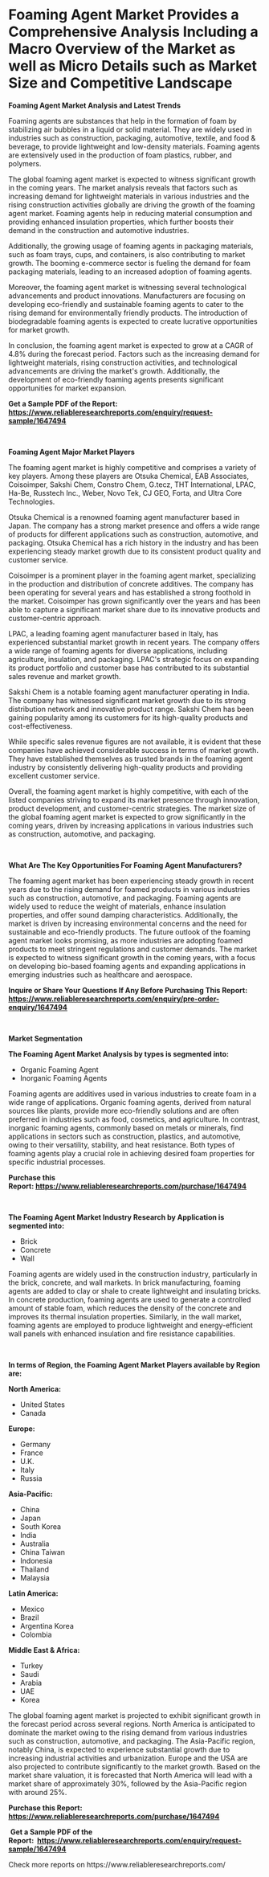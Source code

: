 <p><h1>Foaming Agent Market Provides a Comprehensive Analysis Including a Macro Overview of the Market as well as Micro Details such as Market Size and Competitive Landscape</h1></p><p><strong>Foaming Agent Market Analysis and Latest Trends</strong></p>
<p><p>Foaming agents are substances that help in the formation of foam by stabilizing air bubbles in a liquid or solid material. They are widely used in industries such as construction, packaging, automotive, textile, and food & beverage, to provide lightweight and low-density materials. Foaming agents are extensively used in the production of foam plastics, rubber, and polymers.</p><p>The global foaming agent market is expected to witness significant growth in the coming years. The market analysis reveals that factors such as increasing demand for lightweight materials in various industries and the rising construction activities globally are driving the growth of the foaming agent market. Foaming agents help in reducing material consumption and providing enhanced insulation properties, which further boosts their demand in the construction and automotive industries.</p><p>Additionally, the growing usage of foaming agents in packaging materials, such as foam trays, cups, and containers, is also contributing to market growth. The booming e-commerce sector is fueling the demand for foam packaging materials, leading to an increased adoption of foaming agents.</p><p>Moreover, the foaming agent market is witnessing several technological advancements and product innovations. Manufacturers are focusing on developing eco-friendly and sustainable foaming agents to cater to the rising demand for environmentally friendly products. The introduction of biodegradable foaming agents is expected to create lucrative opportunities for market growth.</p><p>In conclusion, the foaming agent market is expected to grow at a CAGR of 4.8% during the forecast period. Factors such as the increasing demand for lightweight materials, rising construction activities, and technological advancements are driving the market's growth. Additionally, the development of eco-friendly foaming agents presents significant opportunities for market expansion.</p></p>
<p><strong>Get a Sample PDF of the Report:&nbsp; <a href="https://www.reliableresearchreports.com/enquiry/request-sample/1647494">https://www.reliableresearchreports.com/enquiry/request-sample/1647494</a></strong></p>
<p>&nbsp;</p>
<p><strong>Foaming Agent Major Market Players</strong></p>
<p><p>The foaming agent market is highly competitive and comprises a variety of key players. Among these players are Otsuka Chemical, EAB Associates, Coisoimper, Sakshi Chem, Constro Chem, G.tecz, THT International, LPAC, Ha-Be, Russtech Inc., Weber, Novo Tek, CJ GEO, Forta, and Ultra Core Technologies.</p><p>Otsuka Chemical is a renowned foaming agent manufacturer based in Japan. The company has a strong market presence and offers a wide range of products for different applications such as construction, automotive, and packaging. Otsuka Chemical has a rich history in the industry and has been experiencing steady market growth due to its consistent product quality and customer service.</p><p>Coisoimper is a prominent player in the foaming agent market, specializing in the production and distribution of concrete additives. The company has been operating for several years and has established a strong foothold in the market. Coisoimper has grown significantly over the years and has been able to capture a significant market share due to its innovative products and customer-centric approach.</p><p>LPAC, a leading foaming agent manufacturer based in Italy, has experienced substantial market growth in recent years. The company offers a wide range of foaming agents for diverse applications, including agriculture, insulation, and packaging. LPAC's strategic focus on expanding its product portfolio and customer base has contributed to its substantial sales revenue and market growth.</p><p>Sakshi Chem is a notable foaming agent manufacturer operating in India. The company has witnessed significant market growth due to its strong distribution network and innovative product range. Sakshi Chem has been gaining popularity among its customers for its high-quality products and cost-effectiveness.</p><p>While specific sales revenue figures are not available, it is evident that these companies have achieved considerable success in terms of market growth. They have established themselves as trusted brands in the foaming agent industry by consistently delivering high-quality products and providing excellent customer service.</p><p>Overall, the foaming agent market is highly competitive, with each of the listed companies striving to expand its market presence through innovation, product development, and customer-centric strategies. The market size of the global foaming agent market is expected to grow significantly in the coming years, driven by increasing applications in various industries such as construction, automotive, and packaging.</p></p>
<p>&nbsp;</p>
<p><strong>What Are The Key Opportunities For Foaming Agent Manufacturers?</strong></p>
<p><p>The foaming agent market has been experiencing steady growth in recent years due to the rising demand for foamed products in various industries such as construction, automotive, and packaging. Foaming agents are widely used to reduce the weight of materials, enhance insulation properties, and offer sound damping characteristics. Additionally, the market is driven by increasing environmental concerns and the need for sustainable and eco-friendly products. The future outlook of the foaming agent market looks promising, as more industries are adopting foamed products to meet stringent regulations and customer demands. The market is expected to witness significant growth in the coming years, with a focus on developing bio-based foaming agents and expanding applications in emerging industries such as healthcare and aerospace.</p></p>
<p><strong>Inquire or Share Your Questions If Any Before Purchasing This Report: <a href="https://www.reliableresearchreports.com/enquiry/pre-order-enquiry/1647494">https://www.reliableresearchreports.com/enquiry/pre-order-enquiry/1647494</a></strong></p>
<p>&nbsp;</p>
<p><strong>Market Segmentation</strong></p>
<p><strong>The Foaming Agent Market Analysis by types is segmented into:</strong></p>
<p><ul><li>Organic Foaming Agent</li><li>Inorganic Foaming Agents</li></ul></p>
<p><p>Foaming agents are additives used in various industries to create foam in a wide range of applications. Organic foaming agents, derived from natural sources like plants, provide more eco-friendly solutions and are often preferred in industries such as food, cosmetics, and agriculture. In contrast, inorganic foaming agents, commonly based on metals or minerals, find applications in sectors such as construction, plastics, and automotive, owing to their versatility, stability, and heat resistance. Both types of foaming agents play a crucial role in achieving desired foam properties for specific industrial processes.</p></p>
<p><strong>Purchase this Report:&nbsp;<a href="https://www.reliableresearchreports.com/purchase/1647494">https://www.reliableresearchreports.com/purchase/1647494</a></strong></p>
<p>&nbsp;</p>
<p><strong>The Foaming Agent Market Industry Research by Application is segmented into:</strong></p>
<p><ul><li>Brick</li><li>Concrete</li><li>Wall</li></ul></p>
<p><p>Foaming agents are widely used in the construction industry, particularly in the brick, concrete, and wall markets. In brick manufacturing, foaming agents are added to clay or shale to create lightweight and insulating bricks. In concrete production, foaming agents are used to generate a controlled amount of stable foam, which reduces the density of the concrete and improves its thermal insulation properties. Similarly, in the wall market, foaming agents are employed to produce lightweight and energy-efficient wall panels with enhanced insulation and fire resistance capabilities.</p></p>
<p>&nbsp;</p>
<p><strong>In terms of Region, the Foaming Agent Market Players available by Region are:</strong></p>
<p>
    <p> <strong> North America: </strong>
        <ul>
            <li>United States</li>
            <li>Canada</li>
        </ul>
        </p> 
    <p> <strong> Europe: </strong>
        <ul>
            <li>Germany</li>
            <li>France</li>
            <li>U.K.</li>
            <li>Italy</li>
            <li>Russia</li>
        </ul>
        </p> 
    <p> <strong> Asia-Pacific: </strong>
        <ul>
            <li>China</li>
            <li>Japan</li>
            <li>South Korea</li>
            <li>India</li>
            <li>Australia</li>
            <li>China Taiwan</li>
            <li>Indonesia</li>
            <li>Thailand</li>
            <li>Malaysia</li>
        </ul>
        </p> 
    <p> <strong> Latin America: </strong>
        <ul>
            <li>Mexico</li>
            <li>Brazil</li>
            <li>Argentina Korea</li>
            <li>Colombia</li>
        </ul>
        </p> 
    <p> <strong> Middle East & Africa: </strong>
        <ul>
            <li>Turkey</li>
            <li>Saudi</li>
            <li>Arabia</li>
            <li>UAE</li>
            <li>Korea</li>
        </ul>
    </p>
    </p>
<p><p>The global foaming agent market is projected to exhibit significant growth in the forecast period across several regions. North America is anticipated to dominate the market owing to the rising demand from various industries such as construction, automotive, and packaging. The Asia-Pacific region, notably China, is expected to experience substantial growth due to increasing industrial activities and urbanization. Europe and the USA are also projected to contribute significantly to the market growth. Based on the market share valuation, it is forecasted that North America will lead with a market share of approximately 30%, followed by the Asia-Pacific region with around 25%.</p></p>
<p><strong>Purchase this Report: <a href="https://www.reliableresearchreports.com/purchase/1647494">https://www.reliableresearchreports.com/purchase/1647494</a></strong></p>
<p>&nbsp;<strong>Get a Sample PDF of the Report:&nbsp;&nbsp;<a href="https://www.reliableresearchreports.com/enquiry/request-sample/1647494">https://www.reliableresearchreports.com/enquiry/request-sample/1647494</a></strong></p>
<p><strong></strong></p>
<p>Check more reports on https://www.reliableresearchreports.com/</p>